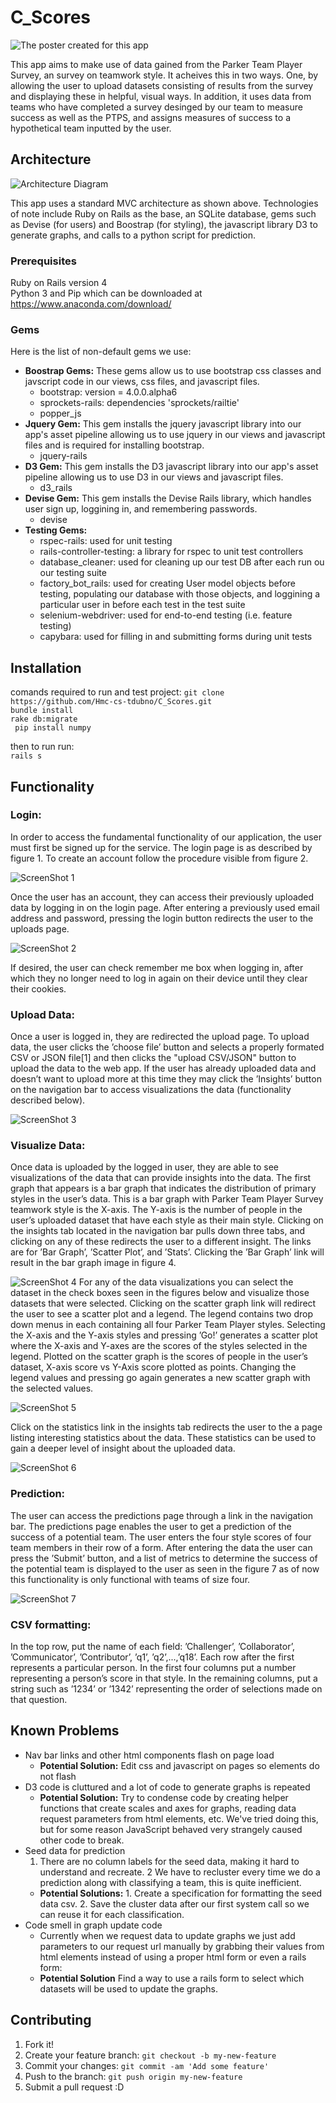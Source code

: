 # C_Scores

![The poster created for this app](/README_images/Poster.png "The poster created for this app")

This app aims to make use of data gained from the Parker Team Player Survey, an survey on teamwork style. It acheives this in two ways. One, by allowing the user to upload datasets consisting of results from the survey and displaying these in helpful, visual ways. In addition, it uses data from teams who have completed a survey desinged by our team to measure success as well as the PTPS, and assigns measures of success to a hypothetical team inputted by the user. 

## Architecture

![Architecture Diagram](/README_images/Architecture.PNG "")

This app uses a standard MVC architecture as shown above. Technologies of note include Ruby on Rails as the base, an
SQLite database, gems such as Devise (for users) and Boostrap (for styling), the javascript library D3 to generate graphs, 
and calls to a python script for prediction.

### Prerequisites
Ruby on Rails version 4<br />
Python 3 and Pip which can be downloaded at https://www.anaconda.com/download/

### Gems

Here is the list of non-default gems we use:
* **Boostrap Gems:** These gems allow us to use bootstrap css classes and javscript code in our views, css files, and javascript files.
  - bootstrap:  version = 4.0.0.alpha6
  - sprockets-rails: dependencies 'sprockets/railtie'
  - popper_js
* **Jquery Gem:** This gem installs the jquery javascript library into our app's asset pipeline allowing us to use jquery in our views and javascript files and is required for installing bootstrap.
  - jquery-rails
* **D3 Gem:** This gem installs the D3 javascript library into our app's asset pipeline allowing us to use D3 in our views and javascript files.
  - d3_rails
* **Devise Gem:** This gem installs the Devise Rails library, which handles user sign up, loggining in, and remembering passwords.
  - devise
* **Testing Gems:**
  - rspec-rails: used for unit testing
  - rails-controller-testing: a library for rspec to unit test controllers
  - database_cleaner: used for cleaning up our test DB after each run ou our testing suite
  - factory_bot_rails: used for creating User model objects before testing, populating our database with those objects, and loggining a particular user in before each test in the test suite
  - selenium-webdriver: used for end-to-end testing (i.e. feature testing)
  - capybara: used for filling in and submitting forms during unit tests
 

## Installation
comands required to run and test project:
`git clone https://github.com/Hmc-cs-tdubno/C_Scores.git`<br />
 `bundle install`<br />
  `rake db:migrate`<br />
 ` pip install numpy`<br />
  
 then to run run:<br />
 `rails s`

## Functionality

### Login:

In order to access the fundamental functionality of our application, the
user must first be signed up for the service. The login page is as
described by figure 1. To create an account follow the procedure visible
from figure 2.

![ScreenShot 1](/README_images/Functionality1.png "")

Once the user has an account, they can access their previously uploaded
data by logging in on the login page. After entering a previously used
email address and password, pressing the login button redirects the user
to the uploads page.

![ScreenShot 2](/README_images/Functionality2.png "")

If desired, the user can check remember me box when logging in, after
which they no longer need to log in again on their device until they
clear their cookies.

### Upload Data:

Once a user is logged in, they are redirected the upload page. To upload
data, the user clicks the ’choose file’ button and selects a properly
formated CSV or JSON file\[1\] and then clicks the "upload CSV/JSON"
button to upload the data to the web app. If the user has already
uploaded data and doesn’t want to upload more at this time they may
click the ’Insights’ button on the navigation bar to access
visualizations the data (functionality described below).

![ScreenShot 3](/README_images/Functionality3.png "")

### Visualize Data:

Once data is uploaded by the logged in user, they are able to see
visualizations of the data that can provide insights into the data. The
first graph that appears is a bar graph that indicates the distribution
of primary styles in the user’s data. This is a bar graph with Parker
Team Player Survey teamwork style is the X-axis. The Y-axis is the
number of people in the user’s uploaded dataset that have each style as
their main style. Clicking on the insights tab located in the navigation
bar pulls down three tabs, and clicking on any of these redirects the
user to a different insight. The links are for ’Bar Graph’, ’Scatter
Plot’, and ’Stats’. Clicking the ’Bar Graph’ link will result in the bar
graph image in figure 4.

![ScreenShot 4](/README_images/Functionality4.png "")
For any of the data visualizations you can select the dataset in the
check boxes seen in the figures below and visualize those datasets that
were selected. Clicking on the scatter graph link will redirect the user
to see a scatter plot and a legend. The legend contains two drop down
menus in each containing all four Parker Team Player styles. Selecting
the X-axis and the Y-axis styles and pressing ’Go\!’ generates a scatter
plot where the X-axis and Y-axes are the scores of the styles selected
in the legend. Plotted on the scatter graph is the scores of people in
the user’s dataset, X-axis score vs Y-Axis score plotted as points.
Changing the legend values and pressing go again generates a new scatter
graph with the selected values.

![ScreenShot 5](/README_images/Functionality5.png "")

Click on the statistics link in the insights tab redirects the user to
the a page listing interesting statistics about the data. These
statistics can be used to gain a deeper level of insight about the
uploaded data.

![ScreenShot 6](/README_images/Functionality6.png "")

### Prediction:

The user can access the predictions page through a link in the
navigation bar. The predictions page enables the user to get a
prediction of the success of a potential team. The user enters the four
style scores of four team members in their row of a form. After entering
the data the user can press the ’Submit’ button, and a list of metrics
to determine the success of the potential team is displayed to the user
as seen in the figure 7 as of now this functionality is only functional with teams of size four. 

![ScreenShot 7](/README_images/Functionality7.png "")

### CSV formatting:

In the top row, put the name of each field: ’Challenger’,
’Collaborator’, ’Communicator’, ’Contributor’, ’q1’, ’q2’,...,’q18’.
Each row after the first represents a particular person. In the first
four columns put a number representing a person’s score in that style.
In the remaining columns, put a string such as ’1234’ or ’1342’
representing the order of selections made on that question.

## Known Problems
* Nav bar links and other html components flash on page load
    - **Potential Solution:** Edit css and javascript on pages so elements do not flash
* D3 code is cluttured and a lot of code to generate graphs is repeated
    - **Potential Solution:** Try to condense code by creating helper functions that create scales and axes for graphs, reading data request parameters from html elements, etc. We've tried doing this, but for some reason JavaScript behaved very strangely caused other code to break.
* Seed data for prediction
    1. There are no column labels for the seed data, making it hard to understand and recreate.
    2 We have to recluster every time we do a prediction along with classifying a team, this is quite inefficient.
    - **Potential Solutions:** 1. Create a specification for formatting the seed data csv. 2. Save the cluster data after our first system call so we can reuse it for each classification.
* Code smell in graph update code 
    - Currently when we request data to update graphs we just add parameters to our request url manually by grabbing their values from html elements instead of using a proper html form or even a rails form:
    - **Potential Solution** Find a way to use a rails form to select which datasets will be used to update the graphs.

## Contributing

1. Fork it!
2. Create your feature branch: `git checkout -b my-new-feature`
3. Commit your changes: `git commit -am 'Add some feature'`
4. Push to the branch: `git push origin my-new-feature`
5. Submit a pull request :D
